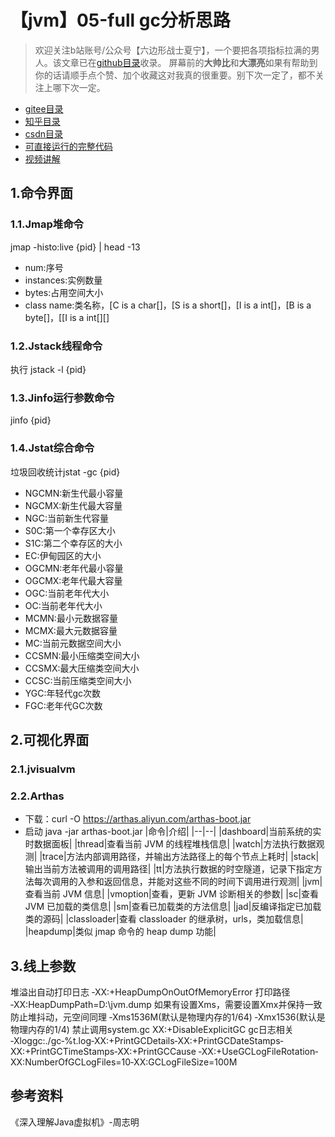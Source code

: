# 【jvm】05-full gc分析思路
> 欢迎关注b站账号/公众号【六边形战士夏宁】，一个要把各项指标拉满的男人。该文章已在[github目录](https://github.com/edanlx/SealBook)收录。
屏幕前的**大帅比**和**大漂亮**如果有帮助到你的话请顺手点个赞、加个收藏这对我真的很重要。别下次一定了，都不关注上哪下次一定。
* [gitee目录](https://gitee.com/seal_li/SealBook)
* [知乎目录](https://zhuanlan.zhihu.com/p/338222208)
* [csdn目录](https://blog.csdn.net/seal_li/article/details/111415366)
* [可直接运行的完整代码](https://github.com/edanlx/TechingCode/tree/master/demoGrace/src/main/java/com/example/demo/lesson/jvm/gc) 
* [视频讲解](https://www.bilibili.com/video/BV1Ey4y167HQ/)   

## 1.命令界面
### 1.1.Jmap堆命令
jmap -histo:live {pid} | head -13  
* num:序号
* instances:实例数量
* bytes:占用空间大小
* class name:类名称，[C is a char[]，[S is a short[]，[I is a int[]，[B is a byte[]，[[I is a int[][]

### 1.2.Jstack线程命令
执行 jstack -l {pid}


### 1.3.Jinfo运行参数命令
jinfo {pid}
### 1.4.Jstat综合命令
垃圾回收统计jstat -gc {pid}

* NGCMN:新生代最小容量 
* NGCMX:新生代最大容量
* NGC:当前新生代容量
* S0C:第一个幸存区大小
* S1C:第二个幸存区的大小
* EC:伊甸园区的大小
* OGCMN:老年代最小容量
* OGCMX:老年代最大容量
* OGC:当前老年代大小 
* OC:当前老年代大小
* MCMN:最小元数据容量
* MCMX:最大元数据容量
* MC:当前元数据空间大小 
* CCSMN:最小压缩类空间大小 
* CCSMX:最大压缩类空间大小 
* CCSC:当前压缩类空间大小 
* YGC:年轻代gc次数 
* FGC:老年代GC次数

## 2.可视化界面
### 2.1.jvisualvm
### 2.2.Arthas
* 下载：curl -O https://arthas.aliyun.com/arthas-boot.jar
* 启动 java -jar arthas-boot.jar
|命令|介绍|
|--|--|
|dashboard|当前系统的实时数据面板|
|thread|查看当前 JVM 的线程堆栈信息|
|watch|方法执行数据观测|
|trace|方法内部调用路径，并输出方法路径上的每个节点上耗时|
|stack|输出当前方法被调用的调用路径|
|tt|方法执行数据的时空隧道，记录下指定方法每次调用的入参和返回信息，并能对这些不同的时间下调用进行观测|
|jvm|查看当前 JVM 信息|
|vmoption|查看，更新 JVM 诊断相关的参数|
|sc|查看 JVM 已加载的类信息|
|sm|查看已加载类的方法信息|
|jad|反编译指定已加载类的源码|
|classloader|查看 classloader 的继承树，urls，类加载信息|
|heapdump|类似 jmap 命令的 heap dump 功能|

## 3.线上参数
堆溢出自动打印日志
‐XX:+HeapDumpOnOutOfMemoryError
打印路径
‐XX:HeapDumpPath=D:\jvm.dump
如果有设置Xms，需要设置Xmx并保持一致防止堆抖动，元空间同理
‐Xms1536M(默认是物理内存的1/64) ‐Xmx1536(默认是物理内存的1/4)
禁止调用system.gc
­XX:+DisableExplicitGC
gc日志相关
‐Xloggc:./gc‐%t.log‐XX:+PrintGCDetails‐XX:+PrintGCDateStamps‐XX:+PrintGCTimeStamps‐XX:+PrintGCCause ‐XX:+UseGCLogFileRotation‐XX:NumberOfGCLogFiles=10‐XX:GCLogFileSize=100M

## 参考资料
《深入理解Java虚拟机》-周志明